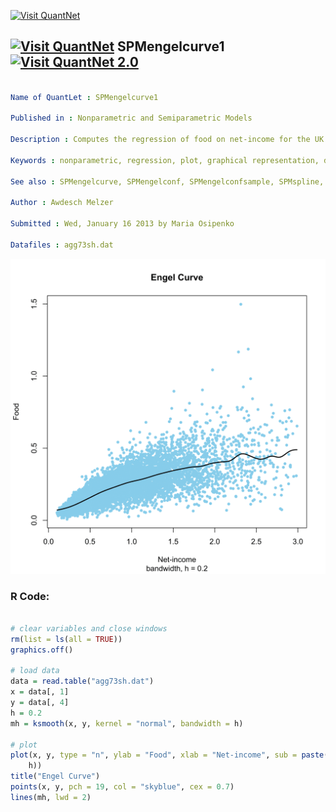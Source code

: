 
[<img src="https://github.com/QuantLet/Styleguide-and-FAQ/blob/master/pictures/banner.png" width="888" alt="Visit QuantNet">](http://quantlet.de/)

## [<img src="https://github.com/QuantLet/Styleguide-and-FAQ/blob/master/pictures/qloqo.png" alt="Visit QuantNet">](http://quantlet.de/) **SPMengelcurve1** [<img src="https://github.com/QuantLet/Styleguide-and-FAQ/blob/master/pictures/QN2.png" width="60" alt="Visit QuantNet 2.0">](http://quantlet.de/)

```yaml

Name of QuantLet : SPMengelcurve1

Published in : Nonparametric and Semiparametric Models

Description : Computes the regression of food on net-income for the UK 1973 expenditure data.

Keywords : nonparametric, regression, plot, graphical representation, data visualization

See also : SPMengelcurve, SPMengelconf, SPMengelconfsample, SPMspline, SPMsplineregression

Author : Awdesch Melzer

Submitted : Wed, January 16 2013 by Maria Osipenko

Datafiles : agg73sh.dat

```

![Picture1](SPMengelcurve1-1.png)


### R Code:
```r

# clear variables and close windows
rm(list = ls(all = TRUE))
graphics.off()

# load data
data = read.table("agg73sh.dat")
x = data[, 1]
y = data[, 4]
h = 0.2
mh = ksmooth(x, y, kernel = "normal", bandwidth = h)

# plot
plot(x, y, type = "n", ylab = "Food", xlab = "Net-income", sub = paste("bandwidth, h =", 
    h))
title("Engel Curve")
points(x, y, pch = 19, col = "skyblue", cex = 0.7)
lines(mh, lwd = 2)

```
